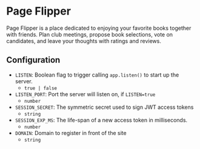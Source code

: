 # Page Flipper
Page Flipper is a place dedicated to enjoying your favorite books together with friends. Plan club meetings, propose book selections, vote on candidates, and leave your thoughts with ratings and reviews.

## Configuration
* `LISTEN`: Boolean flag to trigger calling `app.listen()` to start up the server.
  * `true | false`
* `LISTEN_PORT`: Port the server will listen on, if `LISTEN=true`
  * `number`
* `SESSION_SECRET`: The symmetric secret used to sign JWT access tokens
  * `string`
* `SESSION_EXP_MS`: The life-span of a new access token in milliseconds.
  * `number`
* `DOMAIN`: Domain to register in front of the site
  * `string`